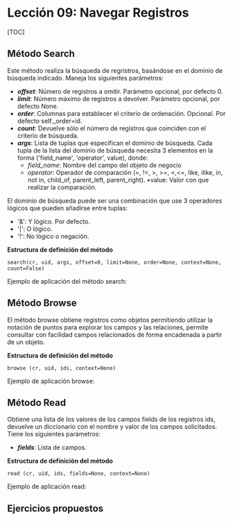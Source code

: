 Lección 09: Navegar Registros
=============================

[TOC]

Método Search
-------------

Este método realiza la búsqueda de regristros, basándose en el dominio de búsqueda indicado. Maneja los siguientes parámetros:

* ***offset***: Número de registros a omitir. Parámetro  opcional, por defecto 0.
* ***limit***: Número máximo de registros a devolver. Parámetro opcional, por defecto None.
* ***order***: Columnas para establecer el criterio de ordenación. Opcional. Por defecto self._order=id.
* ***count***: Devuelve sólo el número de registros que coinciden con el criterio de búsqueda.
* ***args***: Lista de tuplas que especifican el dominio de búsqueda. Cada tupla de la lista del dominio de búsqueda necesita 3 elementos en la forma ('field_name', 'operator', value), donde:
	* *field_name*: Nombre del campo del objeto de negocio
    * *operator*: Operador de comparación (=, !=, >, >=, <,<=, like, ilike, in, not in, child_of, parent_left, parent_right).
        •value: Valor con que realizar la comparación.

El dominio de búsqueda puede ser una combinación que use 3 operadores lógicos que pueden añadirse entre tuplas:

* '&': Y lógico. Por defecto.
* '|': O lógico.
* '!': No lógico o negación.

**Estructura de definición del método**

	search(cr, uid, args, offset=0, limit=None, order=None, context=None, count=False)

Ejemplo de aplicación del método search:


Método Browse
-------------

El método browse obtiene registros como objetos permitiendo utilizar la notación de puntos para explorar los campos y las relaciones, permite consultar con facilidad campos relacionados de forma encadenada a partir de un objeto.

**Estructura de definición del método**

	browse (cr, uid, ids, context=None)

Ejemplo de aplicación browse:



Método Read
-----------

Obtiene una lista de los valores de los campos fields de los registros ids, devuelve un diccionario con el nombre y valor de los campos solicitados. Tiene los siguientes parámetros:

* ***fields***: Lista de campos.

**Estructura de definición del método**

	read (cr, uid, ids, fields=None, context=None)

Ejemplo de aplicación read:


Ejercicios propuestos
---------------------
